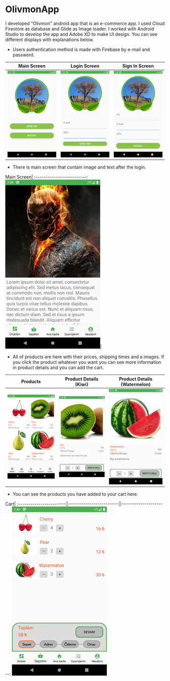# OlivmonApp
I developed "Olivmon" android app that is an e-commerce app. I used Cloud Firestore as database and Glide as Image loader. I worked with Android Studio to develop the app and Adobe XD to make UI design. You can see different displays with explanations below. 

+ Users authentication method is made with Firebase by e-mail and password.

Main Screen               |  Login Screen             |  Sign In Screen      
:-------------------------:|:------------------------:|:----------------------:
<img src="/img/main.png" width="300">|<img src="/img/login.png" width="300">|<img src="/img/signin.png" width="300">

+ There is main screen that contain image and text after the login.

Main Screen| 
:-------------------------:
<img src="/img/mainscreen.png" width="300">|

+ All of products are here with their prices, shipping times and a images. If you click the product whatever you want you can see more information in product details and you can add the cart.   

Products                                 |Product Details (Kiwi)                        | Product Details (Watermelon)
:---------------------------------------:|:--------------------------------------------:|:------------------------------------------:
<img src="/img/products.png" width="300">|<img src="/img/urunayrinti1.png" width="300">|<img src="/img/urunayrinti2.png" width="300">

+ You can see the products you have added to your cart here.

Cart|
:-----------------------:|:------------------------:|:----------------------:
<img src="/img/mycart.png" width="300">












